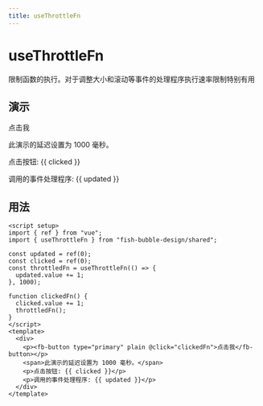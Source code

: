 ```yaml
---
title: useThrottleFn
---
```


# useThrottleFn

限制函数的执行。对于调整大小和滚动等事件的处理程序执行速率限制特别有用

## 演示

<script setup>
import { ref } from 'vue'
import { useThrottleFn } from "fish-bubble-design/shared";

const updated = ref(0)
const clicked = ref(0)
const throttledFn = useThrottleFn(() => {
  updated.value += 1
}, 1000)

function clickedFn() {
  clicked.value += 1
  throttledFn()
}
</script>

<div>
  <p> <fb-button type="primary" plain @click="clickedFn">点击我</fb-button></p>
  <span>此演示的延迟设置为 1000 毫秒。</span>
  <p>点击按钮: {{ clicked }}</p>
  <p>调用的事件处理程序: {{ updated }}</p>
</div>

## 用法

```vue
<script setup>
import { ref } from "vue";
import { useThrottleFn } from "fish-bubble-design/shared";

const updated = ref(0);
const clicked = ref(0);
const throttledFn = useThrottleFn(() => {
  updated.value += 1;
}, 1000);

function clickedFn() {
  clicked.value += 1;
  throttledFn();
}
</script>
<template>
  <div>
    <p><fb-button type="primary" plain @click="clickedFn">点击我</fb-button></p>
    <span>此演示的延迟设置为 1000 毫秒。</span>
    <p>点击按钮: {{ clicked }}</p>
    <p>调用的事件处理程序: {{ updated }}</p>
  </div>
</template>
```
